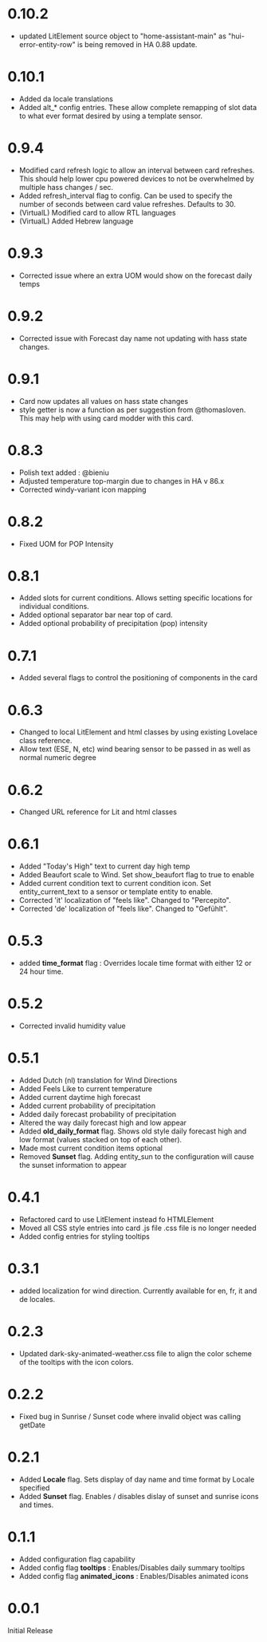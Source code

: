 # 0.10.2
  - updated LitElement source object to "home-assistant-main" as "hui-error-entity-row" is being removed in HA 0.88 update.
  
# 0.10.1
  - Added da locale translations
  - Added alt_* config entries.  These allow complete remapping of slot data to what ever format desired by using a template sensor.
  
# 0.9.4
 - Modified card refresh logic to allow an interval between card refreshes.  This should help lower cpu powered devices to not be overwhelmed by multiple hass changes / sec.
 - Added refresh_interval flag to config. Can be used to specify the number of seconds between card value refreshes. Defaults to 30.
 - (VirtualL) Modified card to allow RTL languages
 - (VirtualL) Added Hebrew language
 
# 0.9.3
 - Corrected issue where an extra UOM would show on the forecast daily temps
 
# 0.9.2
 - Corrected issue with Forecast day name not updating with hass state changes.
 
# 0.9.1
 - Card now updates all values on hass state changes
 - style getter is now a function as per suggestion from @thomasloven.  This may help with using card modder with this card.
 
# 0.8.3
 - Polish text added : @bieniu
 - Adjusted temperature top-margin due to changes in HA v 86.x
 - Corrected windy-variant icon mapping
 
# 0.8.2
 - Fixed UOM for POP Intensity
 
# 0.8.1
 - Added slots for current conditions.  Allows setting specific locations for individual conditions.
 - Added optional separator bar near top of card.
 - Added optional probability of precipitation (pop) intensity
 
# 0.7.1
 - Added several flags to control the positioning of components in the card
 
# 0.6.3
- Changed to local LitElement and html classes by using existing Lovelace class reference.
- Allow text (ESE, N, etc) wind bearing sensor to be passed in as well as normal numeric degree

# 0.6.2
- Changed URL reference for Lit and html classes

# 0.6.1
- Added "Today's High" text to current day high temp
- Added Beaufort scale to Wind. Set show_beaufort flag to true to enable
- Added current condition text to current condition icon.  Set entity_current_text to a sensor or template entity to enable.
- Corrected 'it' localization of "feels like".  Changed to "Percepito".
- Corrected 'de' localization of "feels like".  Changed to "Gefühlt".

# 0.5.3
- added **time_format** flag : Overrides locale time format with either 12 or 24 hour time.

# 0.5.2
- Corrected invalid humidity value

# 0.5.1
- Added Dutch (nl) translation for Wind Directions
- Added Feels Like to current temperature
- Added current daytime high forecast
- Added current probability of precipitation
- Added daily forecast probability of precipitation
- Altered the way daily forecast high and low appear
- Added **old_daily_format** flag. Shows old style daily forecast high and low format (values stacked on top of each other).
- Made most current condition items optional
- Removed **Sunset** flag. Adding entity_sun to the configuration will cause the sunset information to appear

# 0.4.1
- Refactored card to use LitElement instead fo HTMLElement
- Moved all CSS style entries into card .js file  .css file is no longer needed
- Added config entries for styling tooltips

# 0.3.1
- added localization for wind direction.  Currently available for en, fr, it and de locales.

# 0.2.3
- Updated dark-sky-animated-weather.css file to align the color scheme of the tooltips with the icon colors.

# 0.2.2
- Fixed bug in Sunrise / Sunset code where invalid object was calling getDate

# 0.2.1
- Added **Locale** flag.  Sets display of day name and time format by Locale specified
- Added **Sunset** flag.  Enables / disables dislay of sunset and sunrise icons and times.

# 0.1.1
- Added configuration flag capability
- Added config flag **tooltips** : Enables/Disables daily summary tooltips
- Added config flag **animated_icons** : Enables/Disables animated icons

# 0.0.1  
Initial Release
